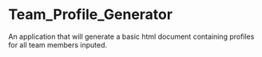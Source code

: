# Team_Profile_Generator
 An application that will generate a basic html document containing profiles for all team members inputed.
